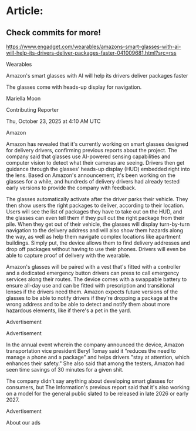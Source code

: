 # Article:

## Check commits for more!
https://www.engadget.com/wearables/amazons-smart-glasses-with-ai-will-help-its-drivers-deliver-packages-faster-041009681.html?src=rss

Wearables

Amazon's smart glasses with AI will help its drivers deliver packages faster

The glasses come with heads-up display for navigation.

Mariella Moon

Contributing Reporter

Thu, October 23, 2025 at 4:10 AM UTC

Amazon

Amazon has revealed that it's currently working on smart glasses designed for delivery drivers, confirming previous reports about the project. The company said that glasses use AI-powered sensing capabilities and computer vision to detect what their cameras are seeing. Drivers then get guidance through the glasses' heads-up display (HUD) embedded right into the lens. Based on Amazon's announcement, it's been working on the glasses for a while, and hundreds of delivery drivers had already tested early versions to provide the company with feedback.

The glasses automatically activate after the driver parks their vehicle. They then show users the right packages to deliver, according to their location. Users will see the list of packages they have to take out on the HUD, and the glasses can even tell them if they pull out the right package from their pile. When they get out of their vehicle, the glasses will display turn-by-turn navigation to the delivery address and will also show them hazards along the way, as well as help them navigate complex locations like apartment buildings. Simply put, the device allows them to find delivery addresses and drop off packages without having to use their phones. Drivers will even be able to capture proof of delivery with the wearable.

Amazon's glasses will be paired with a vest that's fitted with a controller and a dedicated emergency button drivers can press to call emergency services along their routes. The device comes with a swappable battery to ensure all-day use and can be fitted with prescription and transitional lenses if the drivers need them. Amazon expects future versions of the glasses to be able to notify drivers if they're dropping a package at the wrong address and to be able to detect and notify them about more hazardous elements, like if there's a pet in the yard.

Advertisement

Advertisement

In the annual event wherein the company announced the device, Amazon transportation vice president Beryl Tomay said it "reduces the need to manage a phone and a package" and helps drivers "stay at attention, which enhances their safety." She also said that among the testers, Amazon had seen time savings of 30 minutes for a given shit.

The company didn't say anything about developing smart glasses for consumers, but The Information's previous report said that it's also working on a model for the general public slated to be released in late 2026 or early 2027.

Advertisement

About our ads